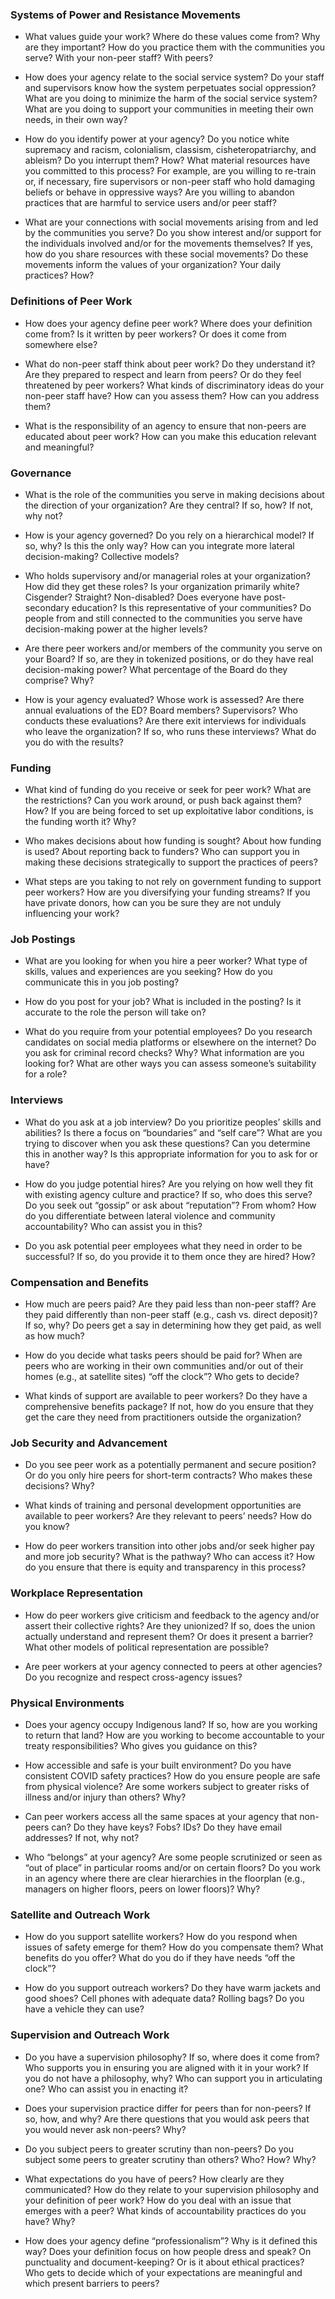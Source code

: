 ### Systems of Power and Resistance Movements

- What values guide your work? Where do these values come from? Why are they
important? How do you practice them with the communities you serve? With your
non-peer staff? With peers?

- How does your agency relate to the social service system? Do your staff and
supervisors know how the system perpetuates social oppression? What are you
doing to minimize the harm of the social service system? What are you doing to
support your communities in meeting their own needs, in their own way?

- How do you identify power at your agency? Do you notice white supremacy and
racism, colonialism, classism, cisheteropatriarchy, and ableism? Do you interrupt
them? How? What material resources have you committed to this process? For
example, are you willing to re-train or, if necessary, fire supervisors or non-peer staff who hold damaging beliefs or behave in oppressive ways? Are you willing to abandon practices that are harmful to service users and/or peer staff?

- What are your connections with social movements arising from and led by the
communities you serve? Do you show interest and/or support for the individuals
involved and/or for the movements themselves? If yes, how do you share resources
with these social movements? Do these movements inform the values of your
organization? Your daily practices? How?

### Definitions of Peer Work

- How does your agency define peer work? Where does your definition come from?
Is it written by peer workers? Or does it come from somewhere else?

- What do non-peer staff think about peer work? Do they understand it? Are they
prepared to respect and learn from peers? Or do they feel threatened by peer workers?
What kinds of discriminatory ideas do your non-peer staff have? How can you assess
them? How can you address them?

- What is the responsibility of an agency to ensure that non-peers are educated about
peer work? How can you make this education relevant and meaningful?

### Governance

- What is the role of the communities you serve in making decisions about the direction of your organization? Are they central? If so, how? If not, why not?

- How is your agency governed? Do you rely on a hierarchical model? If so, why? Is this the only way? How can you integrate more lateral decision-making? Collective models?

- Who holds supervisory and/or managerial roles at your organization? How did they
get these roles? Is your organization primarily white? Cisgender? Straight?
Non-disabled? Does everyone have post-secondary education? Is this representative
of your communities? Do people from and still connected to the communities you
serve have decision-making power at the higher levels?

- Are there peer workers and/or members of the community you serve on your Board?
If so, are they in tokenized positions, or do they have real decision-making power?
What percentage of the Board do they comprise? Why?

- How is your agency evaluated? Whose work is assessed? Are there annual evaluations
of the ED? Board members? Supervisors? Who conducts these evaluations? Are
there exit interviews for individuals who leave the organization? If so, who runs these interviews? What do you do with the results?

### Funding

- What kind of funding do you receive or seek for peer work? What are the restrictions? Can you work around, or push back against them? How? If you are being forced to set up exploitative labor conditions, is the funding worth it? Why?

- Who makes decisions about how funding is sought? About how funding is used?
About reporting back to funders? Who can support you in making these decisions
strategically to support the practices of peers?

- What steps are you taking to not rely on government funding to support peer workers?
How are you diversifying your funding streams? If you have private donors, how can
you be sure they are not unduly influencing your work?

### Job Postings

- What are you looking for when you hire a peer worker? What type of skills, values and experiences are you seeking? How do you communicate this in you job posting?

- How do you post for your job? What is included in the posting? Is it accurate to the
role the person will take on?

- What do you require from your potential employees? Do you research candidates on
social media platforms or elsewhere on the internet? Do you ask for criminal record
checks? Why? What information are you looking for? What are other ways you can
assess someone’s suitability for a role?

### Interviews

- What do you ask at a job interview? Do you prioritize peoples’ skills and abilities? Is there a focus on “boundaries” and “self care”? What are you trying to discover when you ask these questions? Can you determine this in another way? Is this appropriate information for you to ask for or have?

- How do you judge potential hires? Are you relying on how well they fit with existing
agency culture and practice? If so, who does this serve? Do you seek out “gossip”
or ask about “reputation”? From whom? How do you differentiate between lateral
violence and community accountability? Who can assist you in this?

- Do you ask potential peer employees what they need in order to be successful? If so,
do you provide it to them once they are hired? How?

### Compensation and Benefits

- How much are peers paid? Are they paid less than non-peer staff? Are they paid
differently than non-peer staff (e.g., cash vs. direct deposit)? If so, why? Do peers get a say in determining how they get paid, as well as how much?

- How do you decide what tasks peers should be paid for? When are peers who are
working in their own communities and/or out of their homes (e.g., at satellite sites)
“off the clock”? Who gets to decide?

- What kinds of support are available to peer workers? Do they have a comprehensive
benefits package? If not, how do you ensure that they get the care they need from
practitioners outside the organization?

### Job Security and Advancement

- Do you see peer work as a potentially permanent and secure position? Or do you only
hire peers for short-term contracts? Who makes these decisions? Why?

- What kinds of training and personal development opportunities are available to peer
workers? Are they relevant to peers’ needs? How do you know?

- How do peer workers transition into other jobs and/or seek higher pay and more job
security? What is the pathway? Who can access it? How do you ensure that there is
equity and transparency in this process?

### Workplace Representation

- How do peer workers give criticism and feedback to the agency and/or assert
their collective rights? Are they unionized? If so, does the union actually understand
and represent them? Or does it present a barrier? What other models of political
representation are possible?

- Are peer workers at your agency connected to peers at other agencies? Do you
recognize and respect cross-agency issues?

### Physical Environments

- Does your agency occupy Indigenous land? If so, how are you working to return that
land? How are you working to become accountable to your treaty responsibilities?
Who gives you guidance on this?

- How accessible and safe is your built environment? Do you have consistent COVID
safety practices? How do you ensure people are safe from physical violence? Are
some workers subject to greater risks of illness and/or injury than others? Why?

- Can peer workers access all the same spaces at your agency that non-peers can? Do
they have keys? Fobs? IDs? Do they have email addresses? If not, why not?

- Who “belongs” at your agency? Are some people scrutinized or seen as “out of place”
in particular rooms and/or on certain floors? Do you work in an agency where there
are clear hierarchies in the floorplan (e.g., managers on higher floors, peers on lower floors)? Why?

### Satellite and Outreach Work

- How do you support satellite workers? How do you respond when issues of safety
emerge for them? How do you compensate them? What benefits do you offer? What
do you do if they have needs “off the clock”?

- How do you support outreach workers? Do they have warm jackets and good shoes?
Cell phones with adequate data? Rolling bags? Do you have a vehicle they can use?

### Supervision and Outreach Work

- Do you have a supervision philosophy? If so, where does it come from? Who supports
you in ensuring you are aligned with it in your work? If you do not have a philosophy,
why? Who can support you in articulating one? Who can assist you in enacting it?

- Does your supervision practice differ for peers than for non-peers? If so, how,
and why? Are there questions that you would ask peers that you would never ask
non-peers? Why?

- Do you subject peers to greater scrutiny than non-peers? Do you subject some peers
to greater scrutiny than others? Who? How? Why?

- What expectations do you have of peers? How clearly are they communicated?
How do they relate to your supervision philosophy and your definition of peer work?
How do you deal with an issue that emerges with a peer? What kinds of accountability
practices do you have? Why?

- How does your agency define “professionalism”? Why is it defined this way?
Does your definition focus on how people dress and speak? On punctuality and
document-keeping? Or is it about ethical practices? Who gets to decide which of
your expectations are meaningful and which present barriers to peers?